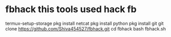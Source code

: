 # fbhack this tools used hack fb
termux-setup-storage
pkg install netcat
pkg install python
pkg install git
git clone https://github.com/Shiva454527/fbhack.git
cd fbhack
bash fbhack.sh
